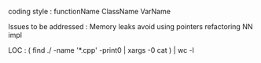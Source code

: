 coding style : 
    functionName 
    ClassName 
    VarName 

Issues to be addressed : 
    Memory leaks
    avoid using pointers
    refactoring NN impl

LOC : ( find ./ -name '*.cpp' -print0 | xargs -0 cat ) | wc -l